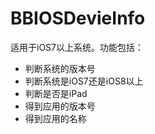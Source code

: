 BBIOSDevieInfo
==============
适用于iOS7以上系统。功能包括：
* 判断系统的版本号
* 判断系统是iOS7还是iOS8以上
* 判断是否是iPad
* 得到应用的版本号
* 得到应用的名称
